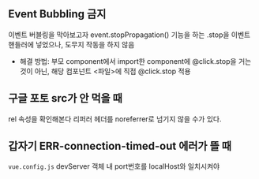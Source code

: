 ## Event Bubbling 금지
이벤트 버블링을 막아보고자 event.stopPropagation() 기능을 하는 .stop을 이벤트 핸들러에 넣었으나, 
도무지 작동을 하지 않음
- 해결 방법: 부모 component에서 import한 component에 @click.stop을 거는 것이 아닌,
해당 컴포넌트 <파일>에 직접 @click.stop 적용 


## 구글 포토 src가 안 먹을 때
rel 속성을 확인해본다
리퍼러 헤더를 noreferrer로 넘기지 않을 수가 있다.

## 갑자기 ERR-connection-timed-out 에러가 뜰 때
`vue.config.js` devServer 객체 내 port번호를 localHost와 일치시켜야
